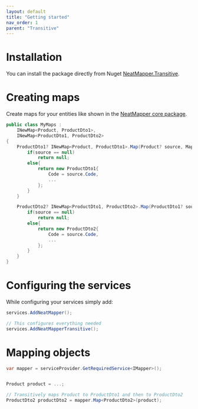 ```yaml
---
layout: default
title: "Getting started"
nav_order: 1
parent: "Transitive"
---
```


# Installation

You can install the package directly from Nuget [NeatMapper.Transitive](https://www.nuget.org/packages/NeatMapper.Transitive).

# Creating maps

Create maps for your entities like shown in the [NeatMapper core package](/getting-started).

```csharp
public class MyMaps :
    INewMap<Product, ProductDto1>,
    INewMap<ProductDto1, ProductDto2>
{
    ProductDto1? INewMap<Product, ProductDto1>.Map(Product? source, MappingContext context){
        if(source == null)
            return null;
        else{
            return new ProductDto1{
                Code = source.Code,
                ...
            };
        }
    }

    ProductDto2? INewMap<ProductDto1, ProductDto2>.Map(ProductDto1? source, MappingContext context){
        if(source == null)
            return null;
        else{
            return new ProductDto2{
                Code = source.Code,
                ...
            };
        }
    }
}
```

# Configuring the services

While configuring your services simply add:

```csharp
services.AddNeatMapper();

// This configures everything needed
services.AddNeatMapperTransitive();
```

# Mapping objects

```csharp
var mapper = serviceProvider.GetRequiredService<IMapper>();


Product product = ...;

// Transitively maps Product to ProductDto1 and then to ProductDto2
ProductDto2 productDto2 = mapper.Map<ProductDto2>(product);
```
